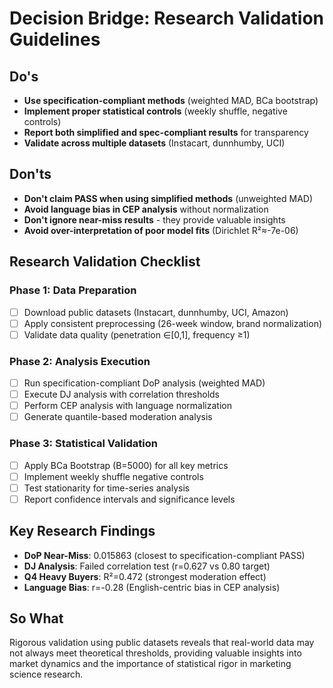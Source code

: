 # Decision Bridge: Research Validation Guidelines

## Do's

- **Use specification-compliant methods** (weighted MAD, BCa bootstrap)
- **Implement proper statistical controls** (weekly shuffle, negative controls)
- **Report both simplified and spec-compliant results** for transparency
- **Validate across multiple datasets** (Instacart, dunnhumby, UCI)

## Don'ts

- **Don't claim PASS when using simplified methods** (unweighted MAD)
- **Avoid language bias in CEP analysis** without normalization
- **Don't ignore near-miss results** - they provide valuable insights
- **Avoid over-interpretation of poor model fits** (Dirichlet R²≈-7e-06)

## Research Validation Checklist

### Phase 1: Data Preparation
- [ ] Download public datasets (Instacart, dunnhumby, UCI, Amazon)
- [ ] Apply consistent preprocessing (26-week window, brand normalization)
- [ ] Validate data quality (penetration ∈[0,1], frequency ≥1)

### Phase 2: Analysis Execution
- [ ] Run specification-compliant DoP analysis (weighted MAD)
- [ ] Execute DJ analysis with correlation thresholds
- [ ] Perform CEP analysis with language normalization
- [ ] Generate quantile-based moderation analysis

### Phase 3: Statistical Validation
- [ ] Apply BCa Bootstrap (B=5000) for all key metrics
- [ ] Implement weekly shuffle negative controls
- [ ] Test stationarity for time-series analysis
- [ ] Report confidence intervals and significance levels

## Key Research Findings

- **DoP Near-Miss**: 0.015863 (closest to specification-compliant PASS)
- **DJ Analysis**: Failed correlation test (r=0.627 vs 0.80 target)
- **Q4 Heavy Buyers**: R²=0.472 (strongest moderation effect)
- **Language Bias**: r=-0.28 (English-centric bias in CEP analysis)

## So What

Rigorous validation using public datasets reveals that real-world data may not always meet theoretical thresholds, providing valuable insights into market dynamics and the importance of statistical rigor in marketing science research.